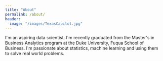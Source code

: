 ```yaml
---
title: "About"
permalink: /about/
header:
  image: "/images/TexasCapitol.jpg"
---
```

I'm an aspiring data scientist. I'm recently graduated from the Master's in Business Analytics program at the Duke University, Fuqua School of Business. I'm passionate about statistics, machine learning and using them to solve real world problems.
